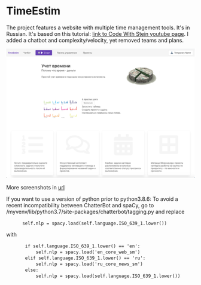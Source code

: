 # TimeEstim
The project features a website with multiple time management tools. It's in Russian. It's based on this tutorial: [link to Code With Stein youtube page](https://youtu.be/Sdbh1uHwcrw). I added a chatbot and complexity/velocity, yet removed teams and plans. 

![picture](screens/indexbigscreen.png)

More screenshots in [url](screens/)

If you want to use a version of python prior to python3.8.6: To avoid a recent incompatibility between ChatterBot and spaCy, go to /myvenv/lib/python3.7/site-packages/chatterbot/tagging.py
and replace 
```
      self.nlp = spacy.load(self.language.ISO_639_1.lower())
```
with
```
       if self.language.ISO_639_1.lower() == 'en':
           self.nlp = spacy.load('en_core_web_sm')
       elif self.language.ISO_639_1.lower() == 'ru':
           self.nlp = spacy.load('ru_core_news_sm')
       else:
           self.nlp = spacy.load(self.language.ISO_639_1.lower())
```
